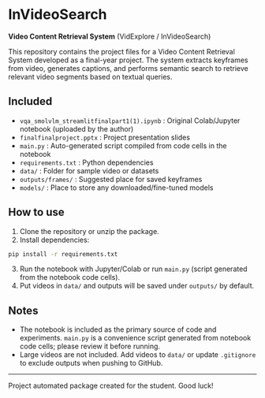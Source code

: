 # InVideoSearch

**Video Content Retrieval System** (VidExplore / InVideoSearch)

This repository contains the project files for a Video Content Retrieval System developed as a final-year project. The system extracts keyframes from video, generates captions, and performs semantic search to retrieve relevant video segments based on textual queries.

## Included
- `vqa_smolvlm_streamlitfinalpart1(1).ipynb` : Original Colab/Jupyter notebook (uploaded by the author)
- `finalfinalproject.pptx` : Project presentation slides
- `main.py` : Auto-generated script compiled from code cells in the notebook
- `requirements.txt` : Python dependencies
- `data/` : Folder for sample video or datasets
- `outputs/frames/` : Suggested place for saved keyframes
- `models/` : Place to store any downloaded/fine-tuned models

## How to use
1. Clone the repository or unzip the package.
2. Install dependencies:
```bash
pip install -r requirements.txt
```
3. Run the notebook with Jupyter/Colab or run `main.py` (script generated from the notebook code cells).
4. Put videos in `data/` and outputs will be saved under `outputs/` by default.

## Notes
- The notebook is included as the primary source of code and experiments. `main.py` is a convenience script generated from notebook code cells; please review it before running.
- Large videos are not included. Add videos to `data/` or update `.gitignore` to exclude outputs when pushing to GitHub.

---
Project automated package created for the student. Good luck!
